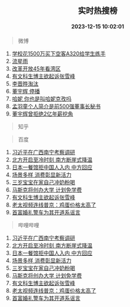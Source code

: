 <div align="center"><h2>实时热搜榜</h2><h4>2023-12-15 10:02:01</h4></div>

> 微博  

1. [学校花1500万买下空客A320给学生练手](https://s.weibo.com/weibo?q=%23%E5%AD%A6%E6%A0%A1%E8%8A%B11500%E4%B8%87%E4%B9%B0%E4%B8%8B%E7%A9%BA%E5%AE%A2A320%E7%BB%99%E5%AD%A6%E7%94%9F%E7%BB%83%E6%89%8B%23&t=31&band_rank=1&Refer=top)<br />
2. [流星雨](https://s.weibo.com/weibo?q=%E6%B5%81%E6%98%9F%E9%9B%A8&t=31&band_rank=2&Refer=top)<br />
3. [改革开放45年看湾区](https://s.weibo.com/weibo?q=%23%E6%94%B9%E9%9D%A9%E5%BC%80%E6%94%BE45%E5%B9%B4%E7%9C%8B%E6%B9%BE%E5%8C%BA%23&t=31&band_rank=3&Refer=top)<br />
4. [有文科生博主欲起诉张雪峰](https://s.weibo.com/weibo?q=%23%E6%9C%89%E6%96%87%E7%A7%91%E7%94%9F%E5%8D%9A%E4%B8%BB%E6%AC%B2%E8%B5%B7%E8%AF%89%E5%BC%A0%E9%9B%AA%E5%B3%B0%23&t=31&band_rank=4&Refer=top)<br />
5. [李晋晔淘汰](https://s.weibo.com/weibo?q=%23%E6%9D%8E%E6%99%8B%E6%99%94%E6%B7%98%E6%B1%B0%23&t=31&band_rank=5&Refer=top)<br />
6. [董宇辉 停播](https://s.weibo.com/weibo?q=%E8%91%A3%E5%AE%87%E8%BE%89%20%E5%81%9C%E6%92%AD&t=31&band_rank=6&Refer=top)<br />
7. [哈妮 你也是叫哈妮克孜吗](https://s.weibo.com/weibo?q=%E5%93%88%E5%A6%AE%20%E4%BD%A0%E4%B9%9F%E6%98%AF%E5%8F%AB%E5%93%88%E5%A6%AE%E5%85%8B%E5%AD%9C%E5%90%97&t=31&band_rank=7&Refer=top)<br />
8. [孟羽童个人简介是前500强董事长秘书](https://s.weibo.com/weibo?q=%23%E5%AD%9F%E7%BE%BD%E7%AB%A5%E4%B8%AA%E4%BA%BA%E7%AE%80%E4%BB%8B%E6%98%AF%E5%89%8D500%E5%BC%BA%E8%91%A3%E4%BA%8B%E9%95%BF%E7%A7%98%E4%B9%A6%23&t=31&band_rank=8&Refer=top)<br />
9. [董宇辉曾拒绝2亿年薪挖角](https://s.weibo.com/weibo?q=%23%E8%91%A3%E5%AE%87%E8%BE%89%E6%9B%BE%E6%8B%92%E7%BB%9D2%E4%BA%BF%E5%B9%B4%E8%96%AA%E6%8C%96%E8%A7%92%23&t=31&band_rank=9&Refer=top)<br />

> 知乎  


> 百度  

1. [习近平在广西南宁考察调研](https://www.baidu.com/s?wd=%E4%B9%A0%E8%BF%91%E5%B9%B3%E5%9C%A8%E5%B9%BF%E8%A5%BF%E5%8D%97%E5%AE%81%E8%80%83%E5%AF%9F%E8%B0%83%E7%A0%94&sa=fyb_news&rsv_dl=fyb_news)<br />
2. [北方开启至冷时刻 南方断崖式降温](https://www.baidu.com/s?wd=%E5%8C%97%E6%96%B9%E5%BC%80%E5%90%AF%E8%87%B3%E5%86%B7%E6%97%B6%E5%88%BB+%E5%8D%97%E6%96%B9%E6%96%AD%E5%B4%96%E5%BC%8F%E9%99%8D%E6%B8%A9&sa=fyb_news&rsv_dl=fyb_news)<br />
3. [日本一餐馆拒中国人入内 中方回应](https://www.baidu.com/s?wd=%E6%97%A5%E6%9C%AC%E4%B8%80%E9%A4%90%E9%A6%86%E6%8B%92%E4%B8%AD%E5%9B%BD%E4%BA%BA%E5%85%A5%E5%86%85+%E4%B8%AD%E6%96%B9%E5%9B%9E%E5%BA%94&sa=fyb_news&rsv_dl=fyb_news)<br />
4. [场景多样 消费彰显新活力](https://www.baidu.com/s?wd=%E5%9C%BA%E6%99%AF%E5%A4%9A%E6%A0%B7+%E6%B6%88%E8%B4%B9%E5%BD%B0%E6%98%BE%E6%96%B0%E6%B4%BB%E5%8A%9B&sa=fyb_news&rsv_dl=fyb_news)<br />
5. [三岁宝宝在家自己冲奶粉喝](https://www.baidu.com/s?wd=%E4%B8%89%E5%B2%81%E5%AE%9D%E5%AE%9D%E5%9C%A8%E5%AE%B6%E8%87%AA%E5%B7%B1%E5%86%B2%E5%A5%B6%E7%B2%89%E5%96%9D&sa=fyb_news&rsv_dl=fyb_news)<br />
6. [马斯克将创办大学 计划免学费](https://www.baidu.com/s?wd=%E9%A9%AC%E6%96%AF%E5%85%8B%E5%B0%86%E5%88%9B%E5%8A%9E%E5%A4%A7%E5%AD%A6+%E8%AE%A1%E5%88%92%E5%85%8D%E5%AD%A6%E8%B4%B9&sa=fyb_news&rsv_dl=fyb_news)<br />
7. [有文科生博主欲起诉张雪峰](https://www.baidu.com/s?wd=%E6%9C%89%E6%96%87%E7%A7%91%E7%94%9F%E5%8D%9A%E4%B8%BB%E6%AC%B2%E8%B5%B7%E8%AF%89%E5%BC%A0%E9%9B%AA%E5%B3%B0&sa=fyb_news&rsv_dl=fyb_news)<br />
8. [老太视频连线普京：鸡蛋价格太高了](https://www.baidu.com/s?wd=%E8%80%81%E5%A4%AA%E8%A7%86%E9%A2%91%E8%BF%9E%E7%BA%BF%E6%99%AE%E4%BA%AC%EF%BC%9A%E9%B8%A1%E8%9B%8B%E4%BB%B7%E6%A0%BC%E5%A4%AA%E9%AB%98%E4%BA%86&sa=fyb_news&rsv_dl=fyb_news)<br />
9. [首富婚礼警车为其开道系谣言](https://www.baidu.com/s?wd=%E9%A6%96%E5%AF%8C%E5%A9%9A%E7%A4%BC%E8%AD%A6%E8%BD%A6%E4%B8%BA%E5%85%B6%E5%BC%80%E9%81%93%E7%B3%BB%E8%B0%A3%E8%A8%80&sa=fyb_news&rsv_dl=fyb_news)<br />

> 哔哩哔哩  

1. [习近平在广西南宁考察调研](https://www.baidu.com/s?wd=%E4%B9%A0%E8%BF%91%E5%B9%B3%E5%9C%A8%E5%B9%BF%E8%A5%BF%E5%8D%97%E5%AE%81%E8%80%83%E5%AF%9F%E8%B0%83%E7%A0%94&sa=fyb_news&rsv_dl=fyb_news)<br />
2. [北方开启至冷时刻 南方断崖式降温](https://www.baidu.com/s?wd=%E5%8C%97%E6%96%B9%E5%BC%80%E5%90%AF%E8%87%B3%E5%86%B7%E6%97%B6%E5%88%BB+%E5%8D%97%E6%96%B9%E6%96%AD%E5%B4%96%E5%BC%8F%E9%99%8D%E6%B8%A9&sa=fyb_news&rsv_dl=fyb_news)<br />
3. [日本一餐馆拒中国人入内 中方回应](https://www.baidu.com/s?wd=%E6%97%A5%E6%9C%AC%E4%B8%80%E9%A4%90%E9%A6%86%E6%8B%92%E4%B8%AD%E5%9B%BD%E4%BA%BA%E5%85%A5%E5%86%85+%E4%B8%AD%E6%96%B9%E5%9B%9E%E5%BA%94&sa=fyb_news&rsv_dl=fyb_news)<br />
4. [场景多样 消费彰显新活力](https://www.baidu.com/s?wd=%E5%9C%BA%E6%99%AF%E5%A4%9A%E6%A0%B7+%E6%B6%88%E8%B4%B9%E5%BD%B0%E6%98%BE%E6%96%B0%E6%B4%BB%E5%8A%9B&sa=fyb_news&rsv_dl=fyb_news)<br />
5. [三岁宝宝在家自己冲奶粉喝](https://www.baidu.com/s?wd=%E4%B8%89%E5%B2%81%E5%AE%9D%E5%AE%9D%E5%9C%A8%E5%AE%B6%E8%87%AA%E5%B7%B1%E5%86%B2%E5%A5%B6%E7%B2%89%E5%96%9D&sa=fyb_news&rsv_dl=fyb_news)<br />
6. [马斯克将创办大学 计划免学费](https://www.baidu.com/s?wd=%E9%A9%AC%E6%96%AF%E5%85%8B%E5%B0%86%E5%88%9B%E5%8A%9E%E5%A4%A7%E5%AD%A6+%E8%AE%A1%E5%88%92%E5%85%8D%E5%AD%A6%E8%B4%B9&sa=fyb_news&rsv_dl=fyb_news)<br />
7. [有文科生博主欲起诉张雪峰](https://www.baidu.com/s?wd=%E6%9C%89%E6%96%87%E7%A7%91%E7%94%9F%E5%8D%9A%E4%B8%BB%E6%AC%B2%E8%B5%B7%E8%AF%89%E5%BC%A0%E9%9B%AA%E5%B3%B0&sa=fyb_news&rsv_dl=fyb_news)<br />
8. [老太视频连线普京：鸡蛋价格太高了](https://www.baidu.com/s?wd=%E8%80%81%E5%A4%AA%E8%A7%86%E9%A2%91%E8%BF%9E%E7%BA%BF%E6%99%AE%E4%BA%AC%EF%BC%9A%E9%B8%A1%E8%9B%8B%E4%BB%B7%E6%A0%BC%E5%A4%AA%E9%AB%98%E4%BA%86&sa=fyb_news&rsv_dl=fyb_news)<br />
9. [首富婚礼警车为其开道系谣言](https://www.baidu.com/s?wd=%E9%A6%96%E5%AF%8C%E5%A9%9A%E7%A4%BC%E8%AD%A6%E8%BD%A6%E4%B8%BA%E5%85%B6%E5%BC%80%E9%81%93%E7%B3%BB%E8%B0%A3%E8%A8%80&sa=fyb_news&rsv_dl=fyb_news)<br />
